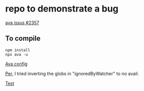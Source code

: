 # repo to demonstrate a bug

[ava issus #2357](https://github.com/avajs/ava/issues/2357)


## To compile

```
npm install
npx ava -u
```


[Ava config](https://github.com/sramam/zz-issue-ava-3.0/blob/master/package.json#L76)

[Per](https://github.com/avajs/ava/issues/2357#issuecomment-572955621), I tried inverting the globs in "ignoredByWatcher" to no avail.

[Test](https://github.com/sramam/zz-issue-ava-3.0/blob/master/src/test/index.ts#L10)

